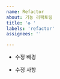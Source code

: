 ```yaml
---
name: Refactor
about: 기능 리팩토링
title: '♻️ '
labels: 'refactor'
assignees: ''

---
```


- 수정 배경

- 수정 사항

